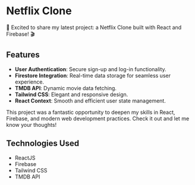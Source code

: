 # Netflix Clone

🚀 Excited to share my latest project: a Netflix Clone built with React and Firebase! 🎬

## Features

- **User Authentication**: Secure sign-up and log-in functionality.
- **Firestore Integration**: Real-time data storage for seamless user experience.
- **TMDB API**: Dynamic movie data fetching.
- **Tailwind CSS**: Elegant and responsive design.
- **React Context**: Smooth and efficient user state management.

This project was a fantastic opportunity to deepen my skills in React, Firebase, and modern web development practices. Check it out and let me know your thoughts!

## Technologies Used

- ReactJS
- Firebase
- Tailwind CSS
- TMDB API
